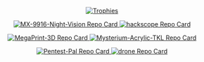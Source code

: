 <p align="center">
<!--   <img src="https://github.com/user-attachments/assets/eaeaaccc-7e75-4158-9728-13b566a04ddf" alt="Banner" /> -->
</p>

<!--Trophies-->
<p align="center">
  <a href="https://github.com/computerfish">
    <img src="https://github-profile-trophy.vercel.app/?username=computerfish&theme=onedark" alt="Trophies" />
  </a>
</p>

<!--Repo Cards-->
<p align="center">
  <a href="https://github.com/computerfish/MX-9916-Night-Vision">
    <img src="https://github-readme-stats.vercel.app/api/pin/?username=computerfish&repo=MX-9916-Night-Vision&theme=dark&show_border=true&border_color=e2e2e2" alt="MX-9916-Night-Vision Repo Card" />
  </a>
  <a href="https://github.com/computerfish/hackscope">
    <img src="https://github-readme-stats.vercel.app/api/pin/?username=computerfish&repo=hackscope&theme=dark&show_border=true&border_color=e2e2e2" alt="hackscope Repo Card" />
  </a>
</p>

<p align="center">
  <a href="https://github.com/computerfish/MegaPrint-3D">
    <img src="https://github-readme-stats.vercel.app/api/pin/?username=computerfish&repo=MegaPrint-3D&theme=dark&show_border=true&border_color=e2e2e2" alt="MegaPrint-3D Repo Card" />
  </a>
  <a href="https://github.com/computerfish/Mysterium-Acrylic-TKL">
    <img src="https://github-readme-stats.vercel.app/api/pin/?username=computerfish&repo=Mysterium-Acrylic-TKL&theme=dark&show_border=true&border_color=e2e2e2" alt="Mysterium-Acrylic-TKL Repo Card" />
  </a>
</p>

<p align="center">
  <a href="https://github.com/computerfish/Pentest-Pal">
    <img src="https://github-readme-stats.vercel.app/api/pin/?username=computerfish&repo=Pentest-Pal&theme=dark&show_border=true&border_color=e2e2e2" alt="Pentest-Pal Repo Card" />
  </a>
  <a href="https://github.com/computerfish/drone">
    <img src="https://github-readme-stats.vercel.app/api/pin/?username=computerfish&repo=drone&theme=dark&show_border=true&border_color=e2e2e2" alt="drone Repo Card" />
  </a>
</p>

